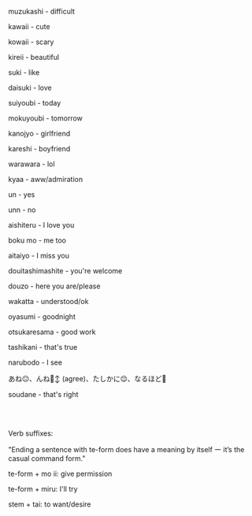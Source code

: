 

muzukashi - difficult

kawaii - cute

kowaii - scary

kireii - beautiful

suki - like

daisuki - love

suiyoubi - today

mokuyoubi - tomorrow

kanojyo - girlfriend

kareshi - boyfriend

warawara - lol

kyaa - aww/admiration

un - yes

unn - no

aishiteru - I love you

boku mo - me too

aitaiyo - I miss you

douitashimashite - you're welcome

douzo - here you are/please

wakatta - understood/ok

oyasumi - goodnight

otsukaresama - good work

tashikani - that's true

narubodo - I see

あね😐、んね🙂‍↕️ (agree)、たしかに😌、なるほど🧐

soudane - that's right


<br>
<br>

Verb suffixes:

"Ending a sentence with te-form does have a meaning by itself ー it’s the casual command form."

te-form + mo ii: give permission

te-form + miru: I'll try

stem + tai: to want/desire
